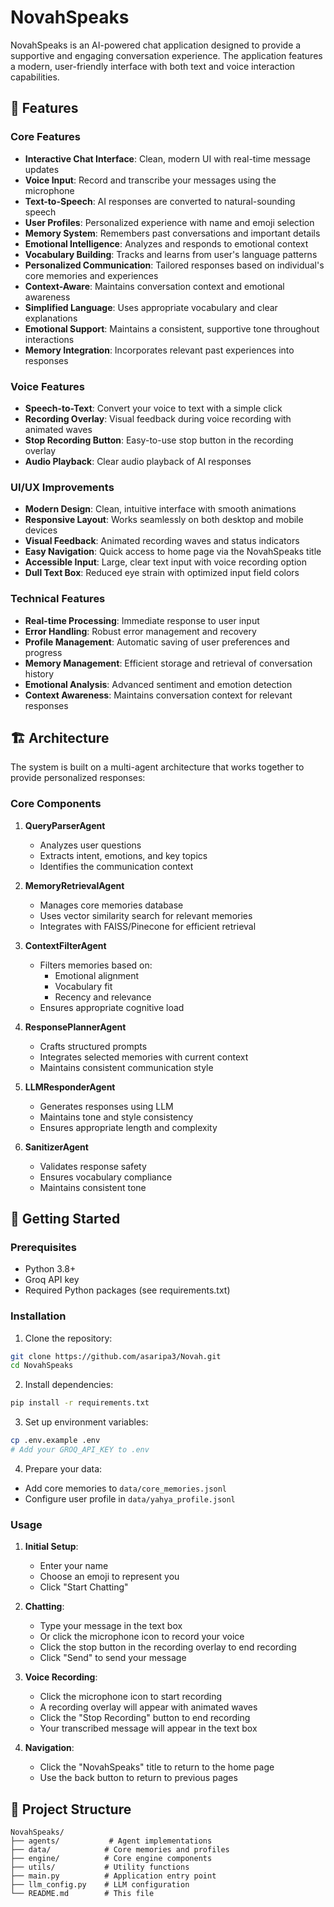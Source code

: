 # NovahSpeaks

NovahSpeaks is an AI-powered chat application designed to provide a supportive and engaging conversation experience. The application features a modern, user-friendly interface with both text and voice interaction capabilities.

## 🌟 Features

### Core Features
- **Interactive Chat Interface**: Clean, modern UI with real-time message updates
- **Voice Input**: Record and transcribe your messages using the microphone
- **Text-to-Speech**: AI responses are converted to natural-sounding speech
- **User Profiles**: Personalized experience with name and emoji selection
- **Memory System**: Remembers past conversations and important details
- **Emotional Intelligence**: Analyzes and responds to emotional context
- **Vocabulary Building**: Tracks and learns from user's language patterns
- **Personalized Communication**: Tailored responses based on individual's core memories and experiences
- **Context-Aware**: Maintains conversation context and emotional awareness
- **Simplified Language**: Uses appropriate vocabulary and clear explanations
- **Emotional Support**: Maintains a consistent, supportive tone throughout interactions
- **Memory Integration**: Incorporates relevant past experiences into responses

### Voice Features
- **Speech-to-Text**: Convert your voice to text with a simple click
- **Recording Overlay**: Visual feedback during voice recording with animated waves
- **Stop Recording Button**: Easy-to-use stop button in the recording overlay
- **Audio Playback**: Clear audio playback of AI responses

### UI/UX Improvements
- **Modern Design**: Clean, intuitive interface with smooth animations
- **Responsive Layout**: Works seamlessly on both desktop and mobile devices
- **Visual Feedback**: Animated recording waves and status indicators
- **Easy Navigation**: Quick access to home page via the NovahSpeaks title
- **Accessible Input**: Large, clear text input with voice recording option
- **Dull Text Box**: Reduced eye strain with optimized input field colors

### Technical Features
- **Real-time Processing**: Immediate response to user input
- **Error Handling**: Robust error management and recovery
- **Profile Management**: Automatic saving of user preferences and progress
- **Memory Management**: Efficient storage and retrieval of conversation history
- **Emotional Analysis**: Advanced sentiment and emotion detection
- **Context Awareness**: Maintains conversation context for relevant responses

## 🏗️ Architecture

The system is built on a multi-agent architecture that works together to provide personalized responses:

### Core Components

1. **QueryParserAgent**
   - Analyzes user questions
   - Extracts intent, emotions, and key topics
   - Identifies the communication context

2. **MemoryRetrievalAgent**
   - Manages core memories database
   - Uses vector similarity search for relevant memories
   - Integrates with FAISS/Pinecone for efficient retrieval

3. **ContextFilterAgent**
   - Filters memories based on:
     - Emotional alignment
     - Vocabulary fit
     - Recency and relevance
   - Ensures appropriate cognitive load

4. **ResponsePlannerAgent**
   - Crafts structured prompts
   - Integrates selected memories with current context
   - Maintains consistent communication style

5. **LLMResponderAgent**
   - Generates responses using LLM
   - Maintains tone and style consistency
   - Ensures appropriate length and complexity

6. **SanitizerAgent**
   - Validates response safety
   - Ensures vocabulary compliance
   - Maintains consistent tone

## 🚀 Getting Started

### Prerequisites
- Python 3.8+
- Groq API key
- Required Python packages (see requirements.txt)

### Installation

1. Clone the repository:
```bash
git clone https://github.com/asaripa3/Novah.git
cd NovahSpeaks
```

2. Install dependencies:
```bash
pip install -r requirements.txt
```

3. Set up environment variables:
```bash
cp .env.example .env
# Add your GROQ_API_KEY to .env
```

4. Prepare your data:
- Add core memories to `data/core_memories.jsonl`
- Configure user profile in `data/yahya_profile.jsonl`

### Usage

1. **Initial Setup**:
   - Enter your name
   - Choose an emoji to represent you
   - Click "Start Chatting"

2. **Chatting**:
   - Type your message in the text box
   - Or click the microphone icon to record your voice
   - Click the stop button in the recording overlay to end recording
   - Click "Send" to send your message

3. **Voice Recording**:
   - Click the microphone icon to start recording
   - A recording overlay will appear with animated waves
   - Click the "Stop Recording" button to end recording
   - Your transcribed message will appear in the text box

4. **Navigation**:
   - Click the "NovahSpeaks" title to return to the home page
   - Use the back button to return to previous pages

## 📁 Project Structure

```
NovahSpeaks/
├── agents/           # Agent implementations
├── data/            # Core memories and profiles
├── engine/          # Core engine components
├── utils/           # Utility functions
├── main.py          # Application entry point
├── llm_config.py    # LLM configuration
└── README.md        # This file
```


